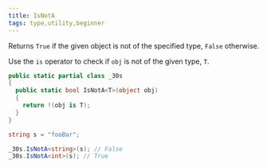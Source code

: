 ```yaml
---
title: IsNotA
tags: type,utility,beginner
---
```


Returns `True` if the given object is not of the specified type, `False` otherwise.

Use the `is` operator to check if `obj` is not of the given type, `T`.

```csharp
public static partial class _30s 
{
  public static bool IsNotA<T>(object obj) 
  {
    return !(obj is T);
  }
}
```

```csharp
string s = "fooBar";

_30s.IsNotA<string>(s); // False
_30s.IsNotA<int>(s); // True
```
